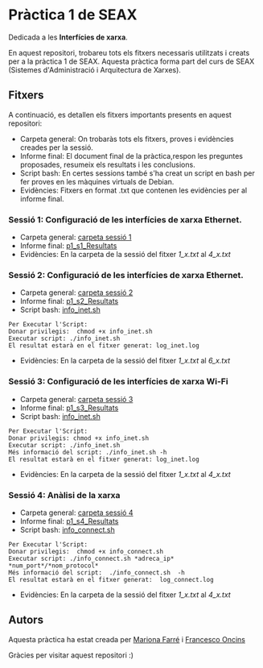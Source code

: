 
# Pràctica 1 de SEAX

Dedicada a les **Interfícies de xarxa**.

En aquest repositori, trobareu tots els fitxers necessaris utilitzats i creats per a la pràctica 1 de SEAX.
Aquesta pràctica forma part del curs de SEAX (Sistemes d'Administració i Arquitectura de Xarxes).

## Fitxers
A continuació, es detallen els fitxers importants presents en aquest repositori:
- Carpeta general: On trobaràs tots els fitxers, proves i evidències creades per la sessió.
- Informe final: El document final de la pràctica,respon les preguntes proposades, resumeix els resultats i les conclusions.
- Script bash: En certes sessions també s'ha creat un script en bash per fer proves en les màquines virtuals de Debian. 
- Evidències: Fitxers en format .txt que contenen les evidències per al informe final.

### Sessió 1: Configuració de les interfícies de xarxa Ethernet.
- Carpeta general: [carpeta sessió 1](https://github.com/Mariona-FT/Security-and-network-admin-SEAX/tree/main/practica1/sessio1 )
- Informe final: [p1_s1_Resultats](https://github.com/Mariona-FT/Security-and-network-admin-SEAX/blob/main/practica1/sessio1/p1_s1_Resultats.txt)
- Evidències: En la carpeta de la sessió del fitxer *1_x.txt* al *4_x.txt*

### Sessió 2: Configuració de les interfícies de xarxa Ethernet.
- Carpeta general: [carpeta sessió 2](https://github.com/Mariona-FT/Security-and-network-admin-SEAX/tree/main/practica1/sessio2)
- Informe final: [p1_s2_Resultats](https://github.com/Mariona-FT/Security-and-network-admin-SEAX/blob/main/practica1/sessio2/p1_s2_Resultats.txt)
- Script bash: [info_inet.sh](https://github.com/Mariona-FT/Security-and-network-admin-SEAX/blob/main/practica1/sessio2/info_inet.sh)
```
Per Executar l'Script:
Donar privilegis:  chmod +x info_inet.sh
Executar script: ./info_inet.sh
El resultat estarà en el fitxer generat: log_inet.log 
```
- Evidències: En la carpeta de la sessió del fitxer *1_x.txt* al *6_x.txt*

### Sessió 3: Configuració de les interfícies de xarxa Wi-Fi 
- Carpeta general: [carpeta sessió 3](https://github.com/Mariona-FT/Security-and-network-admin-SEAX/tree/main/practica1/sessio3)
- Informe final: [p1_s3_Resultats](https://github.com/Mariona-FT/Security-and-network-admin-SEAX/blob/main/practica1/sessio3/p1_s3_Resultats.txt)
- Script bash: [info_inet.sh](https://github.com/Mariona-FT/Security-and-network-admin-SEAX/blob/main/practica1/sessio3/info_inet.sh)
```
Per Executar l'Script:
Donar privilegis: chmod +x info_inet.sh
Executar script: ./info_inet.sh
Més informació del script: ./info_inet.sh -h 
El resultat estarà en el fitxer generat: log_inet.log 
```
- Evidències: En la carpeta de la sessió del fitxer *1_x.txt* al *4_x.txt*

### Sessió 4: Anàlisi de la xarxa 
- Carpeta general: [carpeta sessió 4](https://github.com/Mariona-FT/Security-and-network-admin-SEAX/tree/main/practica1/sessio4)
- Informe final: [p1_s4_Resultats](https://github.com/Mariona-FT/Security-and-network-admin-SEAX/blob/main/practica1/sessio4/p1_s4_Resultats.txt)
- Script bash: [info_connect.sh](https://github.com/Mariona-FT/Security-and-network-admin-SEAX/blob/main/practica1/sessio4/info_connect.sh)
```
Per Executar l'Script:
Donar privilegis:  chmod +x info_connect.sh
Executar script: ./info_connect.sh *adreca_ip*  *num_port*/*nom_protocol*
Més informació del script:  ./info_connect.sh  -h 
El resultat estarà en el fitxer generat:  log_connect.log 
```
- Evidències: En la carpeta de la sessió del fitxer *1_x.txt* al *4_x.txt*


## Autors

Aquesta pràctica ha estat creada per [Mariona Farré](https://github.com/Mariona-FT) i [Francesco Oncins](https://github.com/Cesconcins)


Gràcies per visitar aquest repositori :)
